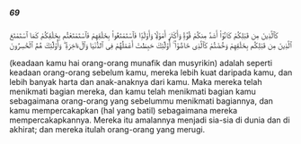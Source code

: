 ##### 69

<span class="ayah">كَٱلَّذِينَ مِن قَبْلِكُمْ كَانُوٓا۟ أَشَدَّ مِنكُمْ قُوَّةًۭ وَأَكْثَرَ أَمْوَٰلًۭا وَأَوْلَٰدًۭا فَٱسْتَمْتَعُوا۟ بِخَلَٰقِهِمْ فَٱسْتَمْتَعْتُم بِخَلَٰقِكُمْ كَمَا ٱسْتَمْتَعَ ٱلَّذِينَ مِن قَبْلِكُم بِخَلَٰقِهِمْ وَخُضْتُمْ كَٱلَّذِى خَاضُوٓا۟ ۚ أُو۟لَٰٓئِكَ حَبِطَتْ أَعْمَٰلُهُمْ فِى ٱلدُّنْيَا وَٱلْءَاخِرَةِ ۖ وَأُو۟لَٰٓئِكَ هُمُ ٱلْخَٰسِرُونَ</span>

<span class="ayah_translation">(keadaan kamu hai orang-orang munafik dan musyrikin) adalah seperti keadaan orang-orang sebelum kamu, mereka lebih kuat daripada kamu, dan lebih banyak harta dan anak-anaknya dari kamu. Maka mereka telah menikmati bagian mereka, dan kamu telah menikmati bagian kamu sebagaimana orang-orang yang sebelummu menikmati bagiannya, dan kamu mempercakapkan (hal yang batil) sebagaimana mereka mempercakapkannya. Mereka itu amalannya menjadi sia-sia di dunia dan di akhirat; dan mereka itulah orang-orang yang merugi.</span>
